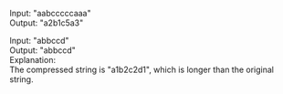 Input: "aabcccccaaa"  
Output: "a2b1c5a3"  

Input: "abbccd"  
Output: "abbccd"  
Explanation:   
The compressed string is "a1b2c2d1", which is longer than the original string.
